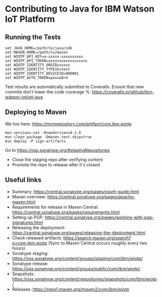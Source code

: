 # Contributing to Java for IBM Watson IoT Platform

## Running the Tests
```
set JAVA_HOME=/path/to/java/sdk
set MAVEN_HOME=/path/to/maven
set WIOTP_API_KEY=a-xxxxx-xxxxxxxxxx
set WIOTP_API_TOKEN=xxxxxxxxxxxxxxxxxx
set WIOTP_IDENTITY_ORGID=xxxxx
set WIOTP_IDENTITY_TYPEID=test
set WIOTP_IDENTITY_DEVICEID=000001
set WIOTP_AUTH_TOKEN=passw0rd
```

Test results are automatically submitted to Coveralls.  Ensure that new commits don't lower the code coverage %: https://coveralls.io/github/ibm-watson-iot/iot-java


## Deploying to Maven

We live here: https://mvnrepository.com/artifact/com.ibm.wiotp

```
mvn versions:set -DnewVersion=0.1.0
mvn clean package -Dmaven.test.skip=true
mvn deploy -P sign-artifacts
```

Go to https://oss.sonatype.org/#stagingRepositories
- Close the staging repo after verifying content
- Promote the repo to release after it's closed

## Useful links
- Summary: https://central.sonatype.org/pages/ossrh-guide.html
- Maven overview: https://central.sonatype.org/pages/apache-maven.html
- Requirements for release in Maven Central:  https://central.sonatype.org/pages/requirements.html
- Setting up PGP: https://central.sonatype.org/pages/working-with-pgp-signatures.html
- Releasing the deployment:  https://central.sonatype.org/pages/releasing-the-deployment.html
- Check released artifacts: https://search.maven.org/search?q=com.ibm.wiotp (Sync to Maven Central occurs roughly every two hours)
- Sonatype staging: https://oss.sonatype.org/content/groups/staging/com/ibm/wiotp/
- Sonatype release: https://oss.sonatype.org/content/groups/public/com/ibm/wiotp/
- Snapshots: https://oss.sonatype.org/content/repositories/snapshots/com/ibm/wiotp/
- Releases: https://repo1.maven.org/maven2/com/ibm/wiotp
